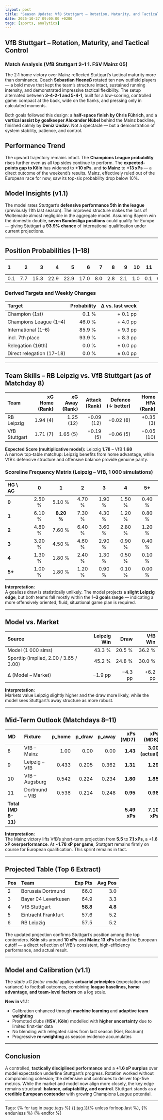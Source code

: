 ```yaml
---
layout: post
title: "Season Update: VfB Stuttgart – Rotation, Maturity, and Tactical Control"
date: 2025-10-27 09:00:00 +0200
tags: [sports, analytics]
---
```


## VfB Stuttgart – Rotation, Maturity, and Tactical Control

### Match Analysis (VfB Stuttgart 2–1 1. FSV Mainz 05)
The 2:1 home victory over Mainz reflected Stuttgart’s tactical maturity more than dominance. Coach **Sebastian Hoeneß** rotated ten new outfield players — a bold move that kept the team’s structure intact, sustained running intensity, and demonstrated impressive tactical flexibility. The setup alternated between **3-4-2-1 and 5-4-1**, built for a low-scoring, controlled game: compact at the back, wide on the flanks, and pressing only in calculated moments.  

Both goals followed this design: a **half-space finish by Chris Führich**, and a **vertical assist by goalkeeper Alexander Nübel** behind the Mainz backline, finished calmly by **Deniz Undav**. Not a spectacle — but a demonstration of system stability, patience, and control.

## Performance Trend
The upward trajectory remains intact. The **Champions League probability** rises further even as all top sides continue to perform. The **expected-points gap to Köln** has widened to **+10 xPs**, and **to Mainz** to **+13 xPs** — a direct outcome of the weekend’s results. Mainz, effectively ruled out of the European race for now, saw its top-six probability drop below 10%.  

## Model Insights (v1.1)
The model rates Stuttgart’s **defensive performance 5th in the league** (previously 11th last season). The improved structure makes the loss of Woltemade almost negligible in the aggregate model. Assuming Bayern win the domestic double, **seven Bundesliga positions** could qualify for Europe — giving Stuttgart a **93.9% chance** of international qualification under current projections.

---

## Position Probabilities (1–18)

| 1 | 2 | 3 | 4 | 5 | 6 | 7 | 8 | 9 | 10 | 11 | 12 | 13 | 14 | 15 | 16–18 |
|:--|--:|--:|--:|--:|--:|--:|--:|--:|--:|--:|--:|--:|--:|--:|--:|
| 0.1 | 7.7 | 15.3 | 22.9 | 22.9 | 17.0 | 8.0 | 2.8 | 2.1 | 1.0 | 0.1 | 0.1 | 0.0 | 0.0 | 0.0 | 0.0 |

### Derived Targets and Weekly Changes

| Target | Probability | Δ vs. last week |
|:--|--:|--:|
| Champion (1st) | 0.1 % | + 0.1 pp |
| Champions League (1–4) | 46.0 % | + 4.0 pp |
| International (1–6) | 85.9 % | + 9.3 pp |
| incl. 7th place | 93.9 % | + 8.3 pp |
| Relegation (16th) | 0.0 % | ± 0.0 pp |
| Direct relegation (17–18) | 0.0 % | ± 0.0 pp |

---

## Team Skills – RB Leipzig vs. VfB Stuttgart (as of Matchday 8)

| Team | xG Home (Rank) | xG Away (Rank) | Attack (Rank) | Defence (↓ better) | Home HFA (Rank) |
|:--|--:|--:|--:|--:|--:|
| RB Leipzig | 1.94 (4) | 1.25 (12) | −0.09 (12) | +0.02 (8) | +0.35 (3) |
| VfB Stuttgart | 1.71 (7) | 1.65 (5) | +0.19 (5) | −0.06 (5) | −0.05 (10) |

**Expected Score (multiplicative model):** Leipzig **1.78** – VfB **1.68**  
A narrow top-table matchup: Leipzig benefits from home advantage, while VfB’s defensive structure and offensive balance provide genuine parity.

### Scoreline Frequency Matrix (Leipzig – VfB, 1 000 simulations)

| **HG \\ AG** | **0** | **1** | **2** | **3** | **4** | **5+** |
|:--|:--:|:--:|:--:|:--:|:--:|:--:|
| **0** | 2.50 % | 5.10 % | 4.70 % | 1.90 % | 1.50 % | 0.40 % |
| **1** | 6.10 % | **8.20 %** | 7.30 % | 4.30 % | 1.20 % | 0.80 % |
| **2** | 4.80 % | 7.60 % | 6.40 % | 3.60 % | 2.80 % | 1.20 % |
| **3** | 3.90 % | 4.50 % | 4.60 % | 2.90 % | 0.90 % | 0.40 % |
| **4** | 1.30 % | 1.80 % | 2.40 % | 1.30 % | 0.50 % | 0.10 % |
| **5+** | 1.00 % | 1.80 % | 1.20 % | 0.90 % | 0.10 % | 0.00 % |

**Interpretation:**  
A goalless draw is statistically unlikely. The model projects a **slight Leipzig edge**, but both teams fall mostly within the **1–3 goals range** — indicating a more offensively oriented, fluid, situational game plan is required.

---

## Model vs. Market

| Source | Leipzig Win | Draw | VfB Win |
|:--|--:|--:|--:|
| Model (1 000 sims) | 43.3 % | 20.5 % | 36.2 % |
| Sporttip (implied, 2.00 / 3.65 / 3.00) | 45.2 % | 24.8 % | 30.0 % |
| Δ (Model – Market) | −1.9 pp | −4.3 pp | +6.2 pp |

**Interpretation:**  
Markets value Leipzig slightly higher and the draw more likely, while the model sees Stuttgart’s away structure as more robust.  

---

## Mid-Term Outlook (Matchdays 8–11)

| MD | Fixture | p_home | p_draw | p_away | xPs (MD7) | xPs (MD8) |
|:--|:--|--:|--:|--:|--:|--:|
| 8 | VfB – Mainz | 1.00 | 0.00 | 0.00 | **1.43** | **3.00 (actual)** |
| 9 | Leipzig – VfB | 0.433 | 0.205 | 0.362 | **1.31** | **1.29** |
| 10 | VfB – Augsburg | 0.542 | 0.224 | 0.234 | **1.80** | **1.85** |
| 11 | Dortmund – VfB | 0.538 | 0.214 | 0.248 | **0.95** | **0.96** |
| **Total (MD 8–11)** |  |  |  |  | **5.49 xPs** | **7.10 xPs** |

**Interpretation:**  
The Mainz victory lifts VfB’s short-term projection from **5.5** to **7.1 xPs**, a **+1.6 xP overperformance**. At ~**1.78 xP per game**, Stuttgart remains firmly on course for European qualification. This sprint remains in tact.

---

## Projected Table (Top 6 Extract)

| Pos | Team | Exp Pts | Avg Pos |
|:--|:--|--:|--:|
| 2 | Borussia Dortmund | 66.0 | 3.0 |
| 3 | Bayer 04 Leverkusen | 64.9 | 3.3 |
| 4 | VfB Stuttgart | **58.8** | **4.8** |
| 5 | Eintracht Frankfurt | 57.6 | 5.2 |
| 6 | RB Leipzig | 57.5 | 5.2 |

The updated projection confirms Stuttgart’s position among the top contenders. **Köln** sits around **10 xPs** and **Mainz 13 xPs** behind the European cutoff — a direct reflection of VfB’s consistent, high-efficiency performance, and actual result.

---

## Model and Calibration (v1.1)
The *static xG factor model* applies **actuarial principles** (expectation and variance) to football outcomes, combining **league baselines, home advantage, and team-level factors** on a log scale.  

**New in v1.1:**
- Calibration enhanced through **machine learning** and **adaptive team weighting**
- Promoted clubs (**HSV**, **Köln**) modelled with **higher uncertainty** due to limited first-tier data
- No blending with relegated sides from last season (Kiel, Bochum)
- Progressive **re-weighting** as season evidence accumulates

---

## Conclusion
A controlled, **tactically disciplined performance** and a **+1.6 xP surplus** over model expectation underline Stuttgart’s progress. Rotation worked without compromising cohesion; the defensive unit continues to deliver top-five metrics. While the market and model now align more closely, the key edge remains structural: **balance, adaptability, and control**. Stuttgart stands as a **credible European contender** with growing Champions League potential.

---

<p>Tags:
{% for tag in page.tags %}
  <a href="/tags/{{ tag | slugify }}/">{{ tag }}</a>{% unless forloop.last %}, {% endunless %}
{% endfor %}
</p>
